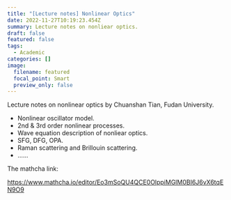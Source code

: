 ```yaml
---
title: "[Lecture notes] Nonlinear Optics"
date: 2022-11-27T10:19:23.454Z
summary: Lecture notes on nonliear optics.
draft: false
featured: false
tags:
  - Academic
categories: []
image:
  filename: featured
  focal_point: Smart
  preview_only: false
---
```

Lecture notes on nonlinear optics by Chuanshan Tian, Fudan University.

* Nonlinear oscillator model.
* 2nd & 3rd order nonlinear processes.
* Wave equation description of nonliear optics.
* SFG, DFG, OPA.
* Raman scattering and Brillouin scattering.
* ......

The mathcha link:

<https://www.mathcha.io/editor/Eo3mSoQU4QCE0OlppiMGlM0BI6J6vX6tqEN9O9>
